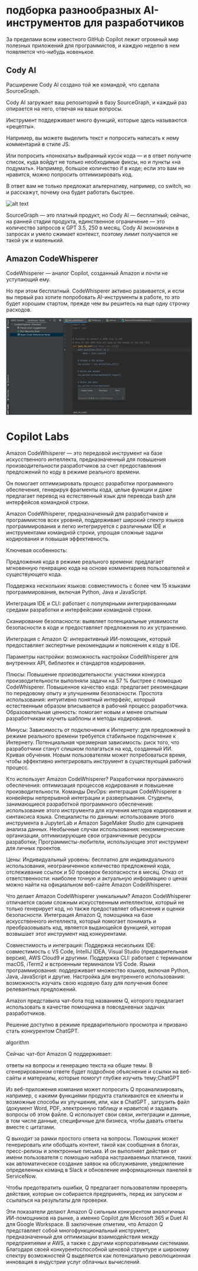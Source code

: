 
# подборка разнообразных AI-инструментов для разработчиков

За пределами всем известного GitHub Copilot лежит огромный мир полезных приложений для программистов, и каждую неделю в нем появляется что-нибудь новенькое. 


## Cody AI

Расширение Cody AI создано той же командой, что сделала SourceGraph. 

Cody AI загружает ваш репозиторий в базу SourceGraph, и каждый раз опирается на него, отвечая на ваши вопросы. 

Инструмент поддерживает много функций, которые здесь называются «рецепты». 

Например, вы можете выделить текст и попросить написать к нему комментарий в стиле JS. 

Или попросить «понюхать» выбранный кусок кода — и в ответ получите список, куда войдут не только необходимые фиксы, но и пункты «на подумать». Например, большое количество if в коде; если это вам не нравится, можно попросить оптимизировать код. 

В ответ вам не только предложат альтернативу, например, со switch, но и расскажут, почему она будет работать быстрее.

![alt text](img/code_ai.gif)


SourceGraph — это платный продукт, но Cody AI — бесплатный; сейчас, на ранней стадии продукта, единственное ограничение — это количество запросов к GPT 3.5, 250 в месяц. Cody AI экономичен в запросах и умело сжимает контекст, поэтому лимит получается не такой уж и маленький.


## Amazon CodeWhisperer

CodeWhisperer — аналог Copilot, созданный Amazon и почти не уступающий ему. 

Но при этом бесплатный. CodeWhisperer активно развивается, и если вы первый раз хотите попробовать AI-инструменты в работе, то это будет хорошим стартом, прежде чем вы решитесь на еще одну строчку расходов.

![alt text](img/codeWhisperer.png)


# Copilot Labs



Amazon CodeWhisperer — это передовой инструмент на базе искусственного интеллекта, предназначенный для повышения производительности разработчиков за счет предоставления предложений по коду в режиме реального времени. 

Он помогает оптимизировать процесс разработки программного обеспечения, генерируя фрагменты кода, целые функции и даже предлагает перевод на естественный язык для перевода bash для интерфейсов командной строки.

Amazon CodeWhisperer, предназначенный для разработчиков и программистов всех уровней, поддерживает широкий спектр языков программирования и легко интегрируется с различными IDE и инструментами командной строки, упрощая сложные задачи кодирования и повышая эффективность.


Ключевая особенность:

Предложения кода в режиме реального времени: предлагает мгновенную генерацию кода на основе комментариев пользователей и существующего кода.

Поддержка нескольких языков: совместимость с более чем 15 языками программирования, включая Python, Java и JavaScript.

Интеграция IDE и CLI: работает с популярными интегрированными средами разработки и интерфейсами командной строки.

Сканирование безопасности: выявляет потенциальные уязвимости безопасности в коде и предоставляет предложения по их устранению.

Интеграция с Amazon Q: интерактивный ИИ-помощник, который предоставляет экспертные рекомендации и пояснения к коду в IDE.

Параметры настройки: возможность настройки CodeWhisperer для внутренних API, библиотек и стандартов кодирования.


Плюсы:
Повышение производительности: участники конкурса производительности выполняли задачи на 57 % быстрее с помощью CodeWhisperer.
Повышенное качество кода: предлагает рекомендации по передовому опыту и улучшениям безопасности.
Простота использования: интуитивно понятный интерфейс, который естественным образом вписывается в рабочий процесс разработчика.
Образовательная ценность: помогает новым и менее опытным разработчикам изучить шаблоны и методы кодирования.
 

Минусы:
Зависимость от подключения к Интернету: для предложений в режиме реального времени требуется стабильное подключение к Интернету.
Потенциальная чрезмерная зависимость: риск того, что разработчики станут слишком полагаться на код, созданный ИИ.
Кривая обучения. Новым пользователям может потребоваться время, чтобы эффективно интегрировать инструмент в существующий рабочий процесс.
 

Кто использует Amazon CodeWhisperer?
Разработчики программного обеспечения: оптимизация процессов кодирования и повышение производительности.
Команды DevOps: интеграция CodeWhisperer в конвейеры непрерывной интеграции и развертывания.
Студенты, занимающиеся разработкой программного обеспечения: использование этого инструмента для изучения методов кодирования и синтаксиса языка.
Специалисты по данным: использование этого инструмента в JupyterLab и Amazon SageMaker Studio для сценариев анализа данных.
Необычные случаи использования: некоммерческие организации, оптимизирующие свои ограниченные ресурсы разработки; Программисты-любители, использующие этот инструмент для личных проектов.
 

Цены:
Индивидуальный уровень: бесплатно для индивидуального использования, неограниченное количество предложений кода, отслеживание ссылок и 50 проверок безопасности в месяц.
Отказ от ответственности: наиболее точную и актуальную информацию о ценах можно найти на официальном веб-сайте Amazon CodeWhisperer.
 

Что делает Amazon CodeWhisperer уникальным?
Amazon CodeWhisperer отличается своим сложным искусственным интеллектом, который не только генерирует код, но также предоставляет объяснения и оценки безопасности. Интеграция Amazon Q, помощника на базе искусственного интеллекта, который помогает понимать и преобразовывать код, является выдающейся функцией, которая возвышает этот инструмент над конкурентами.

 

Совместимость и интеграция:
Поддержка нескольких IDE: совместимость с VS Code, IntelliJ IDEA, Visual Studio (предварительная версия), AWS Cloud9 и другими.
Поддержка CLI: работает с терминалом macOS, iTerm2 и встроенным терминалом VS Code.
Языки программирования: поддерживает множество языков, включая Python, Java, JavaScript и другие.
Настройка для внутреннего использования: возможность изучать свою кодовую базу для получения более релевантных предложений.



Amazon представила чат-бота под названием Q, которого предлагает использовать в качестве помощника в повседневных задачах разработчиков. 

Решение доступно в режиме предварительного просмотра и призвано стать конкурентом ChatGPT. 

algorithm

Сейчас чат-бот Amazon Q поддерживает:

ответы на вопросы и генерацию текста на общие темы. В сгенерированном ответе будет подробное объяснение и ссылки на веб-сайты и материалы, которые помогут глубже изучить тему;ChatGPT

Из веб-приложения компания может попросить Q проанализировать, например, с какими функциями продукта сталкиваются ее клиенты и возможные способы их улучшения, или, как в ChatGPT , загрузить файл (документ Word, PDF, электронную таблицу и нравится) и задавать вопросы об этом файле. Q использует свои связи, интеграции и данные, в том числе данные, специфичные для бизнеса, чтобы давать ответы вместе с цитатами.

Q выходит за рамки простого ответа на вопросы. Помощник может генерировать или обобщать контент, такой как сообщения в блогах, пресс-релизы и электронные письма. И он выполняет действия от имени пользователя с помощью набора настраиваемых плагинов, таких как автоматическое создание заявок на обслуживание, уведомление определенных команд в Slack и обновление информационных панелей в ServiceNow.

Чтобы предотвратить ошибки, Q предлагает пользователям проверять действия, которые он собирается предпринять, перед их запуском и ссылаться на результаты для проверки.


 Эти показатели делают Amazon Q сильным конкурентом аналогичных ИИ-помощников на рынке, а именно Copilot для Microsoft 365 и Duet AI для Google Workspace.
В заключение отметим, что Amazon Q представляет собой многофункциональный инструмент, предназначенный для оптимизации взаимодействия между предприятиями и AWS, а также с другими корпоративными системами. Благодаря своей конкурентоспособной ценовой структуре и широкому спектру возможностей Q выделяется как потенциально революционная инновация в индустрии услуг облачных вычислений.